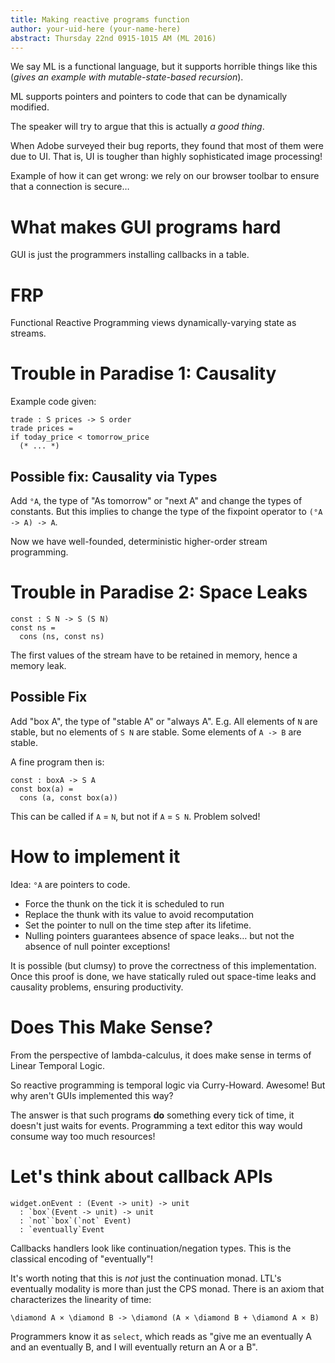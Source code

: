 ```yaml
---
title: Making reactive programs function
author: your-uid-here (your-name-here)
abstract: Thursday 22nd 0915-1015 AM (ML 2016)
---
```


We say ML is a functional language, but it supports horrible things like this
(*gives an example with mutable-state-based recursion*).

ML supports pointers and pointers to code that can be dynamically modified.

The speaker will try to argue that this is actually *a good thing*.

When Adobe surveyed their bug reports, they found that most of them were due to
UI. That is, UI is tougher than highly sophisticated image processing!

Example of how it can get wrong: we rely on our browser toolbar to ensure that a
connection is secure…

# What makes GUI programs hard

GUI is just the programmers installing callbacks in a table.

# FRP

Functional Reactive Programming views dynamically-varying state as streams.

# Trouble in Paradise 1: Causality

Example code given:
```
trade : S prices -> S order
trade prices =
if today_price < tomorrow_price
  (* ... *)
```

## Possible fix: Causality via Types

Add `°A`, the type of "As tomorrow" or "next A" and change the types of
constants. But this implies to change the type of the fixpoint operator to
`(°A -> A) -> A`.

Now we have well-founded, deterministic higher-order stream programming.

# Trouble in Paradise 2: Space Leaks

```
const : S N -> S (S N)
const ns =
  cons (ns, const ns)
```

The first values of the stream have to be retained in memory, hence a memory
leak.

## Possible Fix

Add "box A", the type of "stable A" or "always A". E.g. All elements of `N` are
stable, but no elements of `S N` are stable. Some elements of `A -> B` are
stable.

A fine program then is:
```
const : boxA -> S A
const box(a) =
  cons (a, const box(a))
```

This can be called if `A` = `N`, but not if `A` = `S N`. Problem solved!

# How to implement it

Idea: `°A` are pointers to code.

* Force the thunk on the tick it is scheduled to run
* Replace the thunk with its value to avoid recomputation
* Set the pointer to null on the time step after its lifetime.
* Nulling pointers guarantees absence of space leaks… but not the absence of
  null pointer exceptions!

It is possible (but clumsy) to prove the correctness of this implementation.
Once this proof is done, we have statically ruled out space-time leaks and
causality problems, ensuring productivity.

# Does This Make Sense?

From the perspective of lambda-calculus, it does make sense in terms of Linear
Temporal Logic.

So reactive programming is temporal logic via Curry-Howard. Awesome! But why
aren't GUIs implemented this way?

The answer is that such programs **do** something every tick of time, it doesn't
just waits for events.  Programming a text editor this way would consume way too
much resources!

# Let's think about callback APIs

```
widget.onEvent : (Event -> unit) -> unit
  : `box`(Event -> unit) -> unit
  : `not``box`(`not` Event)
  : `eventually`Event
```
Callbacks handlers look like continuation/negation types. This is the classical
encoding of "eventually"!

It's worth noting that this is *not* just the continuation monad. LTL's
eventually modality is more than just the CPS monad. There is an axiom that
characterizes the linearity of time:
```
\diamond A × \diamond B -> \diamond (A × \diamond B + \diamond A × B)
```
Programmers know it as `select`,  which reads as "give me an eventually A and an
eventually B, and I will eventually return an A or a B".


